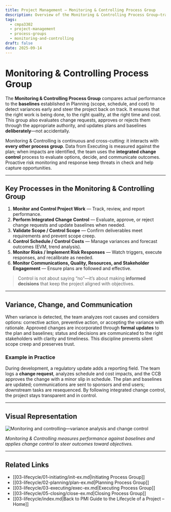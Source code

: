 ```yaml
---
title: Project Management – Monitoring & Controlling Process Group
description: Overview of the Monitoring & Controlling Process Group—tracking performance against baselines, managing changes, and steering outcomes toward objectives.
tags:
  - cmpa3302
  - project-management
  - process-groups
  - monitoring-and-controlling
draft: false
date: 2025-09-14
---
```


# Monitoring & Controlling Process Group

The **Monitoring & Controlling Process Group** compares actual performance to the **baselines** established in Planning (scope, schedule, and cost) to detect variances early and steer the project back on track. It ensures that the right work is being done, to the right quality, at the right time and cost. This group also evaluates change requests, approves or rejects them through the appropriate authority, and updates plans and baselines **deliberately**—not accidentally.

Monitoring & Controlling is continuous and cross-cutting: it interacts with **every other process group**. Data from Executing is measured against the plan; when impacts are identified, the team uses the **integrated change control** process to evaluate options, decide, and communicate outcomes. Proactive risk monitoring and response keep threats in check and help capture opportunities.

---

## Key Processes in the Monitoring & Controlling Group

1. **Monitor and Control Project Work** — Track, review, and report performance.  
2. **Perform Integrated Change Control** — Evaluate, approve, or reject change requests and update baselines when needed.  
3. **Validate Scope / Control Scope** — Confirm deliverables meet requirements and prevent scope creep.  
4. **Control Schedule / Control Costs** — Manage variances and forecast outcomes (EVM, trend analysis).  
5. **Monitor Risks / Implement Risk Responses** — Watch triggers, execute responses, and recalibrate as needed.  
6. **Monitor Communications, Quality, Resources, and Stakeholder Engagement** — Ensure plans are followed and effective.  

> Control is not about saying “no”—it’s about making **informed decisions** that keep the project aligned with objectives.

---

## Variance, Change, and Communication

When variance is detected, the team analyzes root causes and considers options: corrective action, preventive action, or accepting the variance with rationale. Approved changes are incorporated through **formal updates** to the plan and baselines; status and decisions are communicated to the right stakeholders with clarity and timeliness. This discipline prevents silent scope creep and preserves trust.

### Example in Practice

During development, a regulatory update adds a reporting field. The team logs a **change request**, analyzes schedule and cost impacts, and the CCB approves the change with a minor slip in schedule. The plan and baselines are updated; communications are sent to sponsors and end users; downstream tasks are resequenced. By following integrated change control, the project stays transparent and in control.

---

## Visual Representation

![Monitoring and controlling—variance analysis and change control](images/mandc.jpg)

*Monitoring & Controlling measures performance against baselines and applies change control to steer outcomes toward objectives.*

---

## Related Links

- [[03-lifecycle/01-initiating/init-ex.md|Initiating Process Group]]  
- [[03-lifecycle/02-planning/plan-ex.md|Planning Process Group]]  
- [[03-lifecycle/03-executing/exec-ex.md|Executing Process Group]]  
- [[03-lifecycle/05-closing/close-ex.md|Closing Process Group]]  
- [[03-lifecycle/index.md|Back to PMI Guide to the Lifecycle of a Project – Home]]
